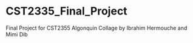 # CST2335_Final_Project
Final Project for CST2355 Algonquin Collage
by Ibrahim Hermouche
and Mimi Dib
